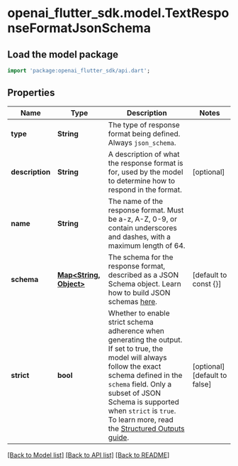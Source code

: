 # openai_flutter_sdk.model.TextResponseFormatJsonSchema

## Load the model package
```dart
import 'package:openai_flutter_sdk/api.dart';
```

## Properties
Name | Type | Description | Notes
------------ | ------------- | ------------- | -------------
**type** | **String** | The type of response format being defined. Always `json_schema`. | 
**description** | **String** | A description of what the response format is for, used by the model to determine how to respond in the format.  | [optional] 
**name** | **String** | The name of the response format. Must be a-z, A-Z, 0-9, or contain underscores and dashes, with a maximum length of 64.  | 
**schema** | [**Map<String, Object>**](Object.md) | The schema for the response format, described as a JSON Schema object. Learn how to build JSON schemas [here](https://json-schema.org/).  | [default to const {}]
**strict** | **bool** | Whether to enable strict schema adherence when generating the output. If set to true, the model will always follow the exact schema defined in the `schema` field. Only a subset of JSON Schema is supported when `strict` is `true`. To learn more, read the [Structured Outputs guide](/docs/guides/structured-outputs).  | [optional] [default to false]

[[Back to Model list]](../README.md#documentation-for-models) [[Back to API list]](../README.md#documentation-for-api-endpoints) [[Back to README]](../README.md)


